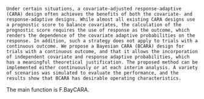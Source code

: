 	Under certain situations, a covariate-adjusted response-adaptive (CARA) design often achieves the benefits of both the covariate- and response-adaptive designs. While almost all existing CARA designs use a prognostic score to balance covariates, the calculation of the prognostic score requires the use of response as the outcome, which renders the dependence of the covariate adaptive probabilities on the response. In addition, such a strategy does not apply to trials with a continuous outcome. We propose a Bayesian CARA (BCARA) design for trials with a continuous outcome, and that it allows the incorporation of independent covariate and response adaptive probabilities, which has a meaningful theoretical justification. The proposed method can be implemented either continuously or at each interim analysis. A variety of scenarios was simulated to evaluate the performance, and the results show that BCARA has desirable operating characteristics.

The main function is F.BayCARA.
